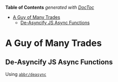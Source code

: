 <!-- START doctoc generated TOC please keep comment here to allow auto update -->
<!-- DON'T EDIT THIS SECTION, INSTEAD RE-RUN doctoc TO UPDATE -->
**Table of Contents**  *generated with [DocToc](https://github.com/thlorenz/doctoc)*

- [A Guy of Many Trades](#a-guy-of-many-trades)
  - [De-Asyncify JS Async Functions](#de-asyncify-js-async-functions)

<!-- END doctoc generated TOC please keep comment here to allow auto update -->





# A Guy of Many Trades


## De-Asyncify JS Async Functions

Using [`abbr/deasync`](https://github.com/abbr/deasync)




